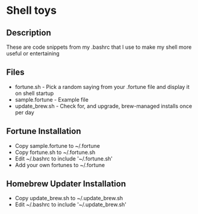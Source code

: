 # Shell toys
## Description
These are code snippets from my .bashrc that I use to make my shell more useful or entertaining

## Files
* fortune.sh - Pick a random saying from your .fortune file and display it on shell startup
* sample.fortune - Example file
* update_brew.sh - Check for, and upgrade, brew-managed installs once per day

## Fortune Installation
* Copy sample.fortune to ~/.fortune
* Copy fortune.sh to ~/.fortune.sh
* Edit ~/.bashrc to include
'~/.fortune.sh'
* Add your own fortunes to ~/.fortune

## Homebrew Updater Installation
* Copy update_brew.sh to ~/.update_brew.sh
* Edit ~/.bashrc to include
'~/.update_brew.sh'
